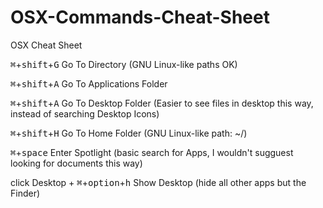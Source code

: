 # OSX-Commands-Cheat-Sheet
OSX Cheat Sheet

<kbd>⌘</kbd>+<kbd>shift</kbd>+<kbd>G</kbd> Go To Directory (GNU Linux-like paths OK)

<kbd>⌘</kbd>+<kbd>shift</kbd>+<kbd>A</kbd> Go To Applications Folder

<kbd>⌘</kbd>+<kbd>shift</kbd>+<kbd>A</kbd> Go To Desktop Folder (Easier to see files in desktop this way, instead of searching Desktop Icons)

<kbd>⌘</kbd>+<kbd>shift</kbd>+<kbd>H</kbd> Go To Home Folder (GNU Linux-like path: ~/)

<kbd>⌘</kbd>+<kbd>space</kbd> Enter Spotlight (basic search for Apps, I wouldn't sugguest looking for documents this way)

click Desktop + <kbd>⌘</kbd>+<kbd>option</kbd>+<kbd>h</kbd> Show Desktop (hide all other apps but the Finder)

